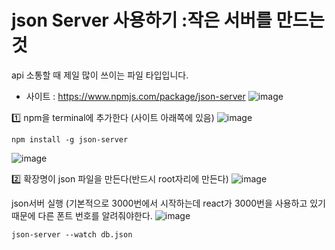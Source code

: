 # json Server 사용하기 :작은 서버를 만드는 것 
api 소통할 때 제일 많이 쓰이는 파일 타입입니다.

- 사이트 : https://www.npmjs.com/package/json-server
![image](https://github.com/yunshinhee/node-js/assets/145514638/3e9e8f8b-a775-41ed-8e0e-f726f101cea0)


1️⃣ npm을 terminal에 추가한다 (사이트 아래쪽에 있음)
![image](https://github.com/yunshinhee/node-js/assets/145514638/d20f6ea7-2503-4114-9c8d-0298cc3057a9)
```
npm install -g json-server
```
![image](https://github.com/yunshinhee/node-js/assets/145514638/ea791b1a-f27b-499f-8d0e-a9d98f09d13d)

2️⃣ 확장명이 json 파일을 만든다(반드시 root자리에 만든다)
![image](https://github.com/yunshinhee/node-js/assets/145514638/28781895-c8a0-483e-bb1f-a91f84924b48)

json서버 실행 (기본적으로 3000번에서 시작하는데 react가 3000번을 사용하고 있기 때문에 다른 폰트 번호를 알려줘야한다.
![image](https://github.com/yunshinhee/node-js/assets/145514638/4f29fb22-57fa-4e16-ac44-44f4cccc2a9e)

```
json-server --watch db.json
```
